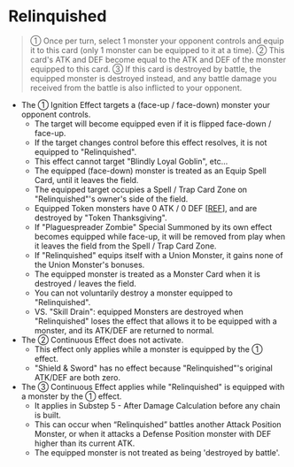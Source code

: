 # Relinquished

> ① Once per turn, select 1 monster your opponent controls and equip it to this card (only 1 monster can be equipped to it at a time). ② This card's ATK and DEF become equal to the ATK and DEF of the monster equipped to this card. ③ If this card is destroyed by battle, the equipped monster is destroyed instead, and any battle damage you received from the battle is also inflicted to your opponent.

*   The ① Ignition Effect targets a (face-up / face-down) monster your opponent controls.
    *   The target will become equipped even if it is flipped face-down / face-up.
    *   If the target changes control before this effect resolves, it is not equipped to "Relinquished".
    *   This effect cannot target "Blindly Loyal Goblin", etc...
    *   The equipped (face-down) monster is treated as an Equip Spell Card, until it leaves the field.
    *   The equipped target occupies a Spell / Trap Card Zone on "Relinquished"'s owner's side of the field.
    *   Equipped Token monsters have 0 ATK / 0 DEF \[[REF](https://www.pojo.biz/board/showthread.php?t=173743)\], and are destroyed by "Token Thanksgiving".
    *   If "Plaguespreader Zombie" Special Summoned by its own effect becomes equipped while face-up, it will be removed from play when it leaves the field from the Spell / Trap Card Zone.
    *   If "Relinquished" equips itself with a Union Monster, it gains none of the Union Monster's bonuses.
    *   The equipped monster is treated as a Monster Card when it is destroyed / leaves the field.
    *   You can not voluntarily destroy a monster equipped to "Relinquished".
    *   VS. "Skill Drain": equipped Monsters are destroyed when "Relinquished" loses the effect that allows it to be equipped with a monster, and its ATK/DEF are returned to normal.
*   The ② Continuous Effect does not activate.
    *   This effect only applies while a monster is equipped by the ① effect.
    *   "Shield & Sword" has no effect because "Relinquished"'s original ATK/DEF are both zero.
*   The ③ Continuous Effect applies while "Relinquished" is equipped with a monster by the ① effect.
    *   It applies in Substep 5 - After Damage Calculation before any chain is built.
    *   This can occur when “Relinquished” battles another Attack Position Monster, or when it attacks a Defense Position monster with DEF higher than its current ATK.
    *   The equipped monster is not treated as being 'destroyed by battle'.
